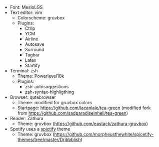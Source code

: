- Font: MesloLGS
- Text editor: vim
    - Colorscheme: gruvbox
    - Plugins:
        - Ctrlp
        - YCM
        - Airline
        - Autosave
        - Surround
        - Tagbar
        - Latex
        - Startify
- Terminal: zsh
    - Theme: Powerlevel10k
    - Plugins:
        - zsh-autosuggestions
        - zsh-syntax-highligthing
- Browser: qutebrowser
    - Theme: modified for gruvbox colors
    - Startpage: https://github.com/lacanlale/tea-green (modified fork from https://github.com/sadparadiseinhell/tea-green)
- Reader: Zathura
    - Theme: gruvbox (https://github.com/eastack/zathura-gruvbox)
- Spotify uses a [spictify](https://github.com/khanhas/spicetify-cli) theme
    - Theme: gruvbox (https://github.com/morpheusthewhite/spicetify-themes/tree/master/Dribbblish)

